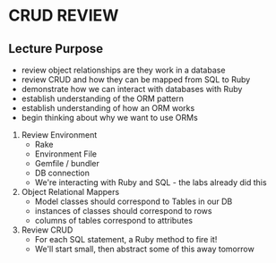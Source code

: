 # CRUD REVIEW

## Lecture Purpose
* review object relationships are they work in a database
* review CRUD and how they can be mapped from SQL to Ruby
* demonstrate how we can interact with databases with Ruby
* establish understanding of the ORM pattern
* establish understanding of how an ORM works
* begin thinking about why we want to use ORMs

1. Review Environment
   * Rake
   * Environment File
   * Gemfile / bundler
   * DB connection
   * We're interacting with Ruby and SQL - the labs already did this
2. Object Relational Mappers
   * Model classes should correspond to Tables in our DB
   * instances of classes should correspond to rows
   * columns of tables correspond to attributes
3. Review CRUD
   * For each SQL statement, a Ruby method to fire it!
   * We'll start small, then abstract some of this away tomorrow